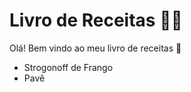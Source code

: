 # Livro de Receitas :man_cook:

Olá! Bem vindo ao meu livro de receitas :wave:

- Strogonoff de Frango
- Pavê



